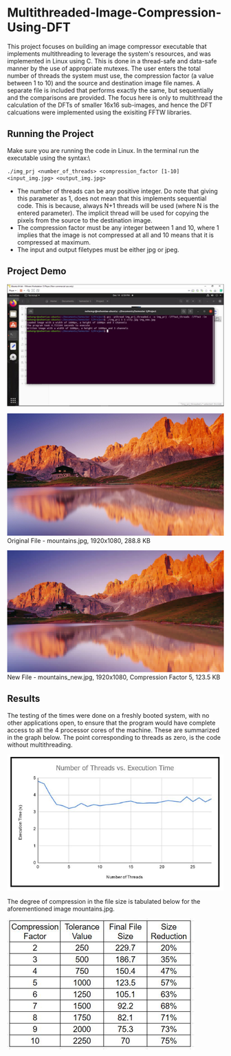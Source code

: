 # Multithreaded-Image-Compression-Using-DFT
This project focuses on building an image compressor executable that implements multithreading to leverage the system's resources, and was implemented in Linux using C. This is done in a thread-safe and data-safe manner by the use of appropriate mutexes. The user enters the total number of threads the system must use, the compression factor (a value between 1 to 10) and the source and destination image file names. A separate file is included that performs exactly the same, but sequentially and the comparisons are provided. The focus here is only to multithread the calculation of the DFTs of smaller 16x16 sub-images, and hence the DFT calcuations were implemented using the exisiting FFTW libraries.

## Running the Project
Make sure you are running the code in Linux. In the terminal run the executable using the syntax:\
```
./img_prj <number_of_threads> <compression_factor [1-10] <input_img.jpg> <output_img.jpg>
```
* The number of threads can be any positive integer. Do note that giving this parameter as 1, does not mean that this implements sequential code. This is because, always N+1 threads will be used (where N is the entered parameter). The implicit thread will be used for copying the pixels from the source to the destination image.
* The compression factor must be any integer between 1 and 10, where 1 implies that the image is not compressed at all and 10 means that it is compressed at maximum. 
* The input and output filetypes must be either jpg or jpeg.

## Project Demo
![alt text](<https://github.com/nehemgr/Multithreaded-Image-Compression-Using-DFT/blob/main/Report/sample_run.jpg>)

![alt text](<https://github.com/nehemgr/Multithreaded-Image-Compression-Using-DFT/blob/main/Report/mountains.jpg>)
Original File - mountains.jpg, 1920x1080, 288.8 KB

![alt text](<https://github.com/nehemgr/Multithreaded-Image-Compression-Using-DFT/blob/main/Report/mountains_new.jpg>)
New File - mountains_new.jpg, 1920x1080, Compression Factor 5, 123.5 KB

## Results
The testing of the times were done on a freshly booted system, with no other applications open, to ensure that the program would have complete access to all the 4 processor cores of the machine. These are summarized in the graph below. The point corresponding to threads as zero, is the code without multithreading.

![alt text](<https://github.com/nehemgr/Multithreaded-Image-Compression-Using-DFT/blob/main/Report/result_graph.jpg>)

The degree of compression in the file size is tabulated below for the aforementioned image mountains.jpg.

![alt text](<https://github.com/nehemgr/Multithreaded-Image-Compression-Using-DFT/blob/main/Report/result_table.jpg>)
